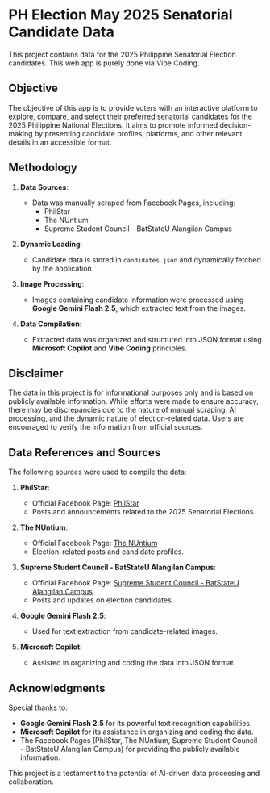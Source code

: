 # PH Election May 2025 Senatorial Candidate Data

This project contains data for the 2025 Philippine Senatorial Election candidates. This web app is purely done via Vibe Coding.

## Objective

The objective of this app is to provide voters with an interactive platform to explore, compare, and select their preferred senatorial candidates for the 2025 Philippine National Elections. It aims to promote informed decision-making by presenting candidate profiles, platforms, and other relevant details in an accessible format.

## Methodology

1. **Data Sources**:

   - Data was manually scraped from Facebook Pages, including:
     - PhilStar
     - The NUntium
     - Supreme Student Council - BatStateU Alangilan Campus

2. **Dynamic Loading**:

   - Candidate data is stored in `candidates.json` and dynamically fetched by the application.

3. **Image Processing**:

   - Images containing candidate information were processed using **Google Gemini Flash 2.5**, which extracted text from the images.

4. **Data Compilation**:
   - Extracted data was organized and structured into JSON format using **Microsoft Copilot** and **Vibe Coding** principles.

## Disclaimer

The data in this project is for informational purposes only and is based on publicly available information. While efforts were made to ensure accuracy, there may be discrepancies due to the nature of manual scraping, AI processing, and the dynamic nature of election-related data. Users are encouraged to verify the information from official sources.

## Data References and Sources

The following sources were used to compile the data:

1. **PhilStar**:

   - Official Facebook Page: [PhilStar](https://www.facebook.com/philstarnews)
   - Posts and announcements related to the 2025 Senatorial Elections.

2. **The NUntium**:

   - Official Facebook Page: [The NUntium](https://www.facebook.com/NUDNUntium)
   - Election-related posts and candidate profiles.

3. **Supreme Student Council - BatStateU Alangilan Campus**:

   - Official Facebook Page: [Supreme Student Council - BatStateU Alangilan Campus](https://www.facebook.com/sscalangilan)
   - Posts and updates on election candidates.

4. **Google Gemini Flash 2.5**:

   - Used for text extraction from candidate-related images.

5. **Microsoft Copilot**:
   - Assisted in organizing and coding the data into JSON format.

## Acknowledgments

Special thanks to:

- **Google Gemini Flash 2.5** for its powerful text recognition capabilities.
- **Microsoft Copilot** for its assistance in organizing and coding the data.
- The Facebook Pages (PhilStar, The NUntium, Supreme Student Council - BatStateU Alangilan Campus) for providing the publicly available information.

This project is a testament to the potential of AI-driven data processing and collaboration.
